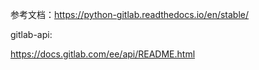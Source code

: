 

参考文档：https://python-gitlab.readthedocs.io/en/stable/

gitlab-api:

https://docs.gitlab.com/ee/api/README.html